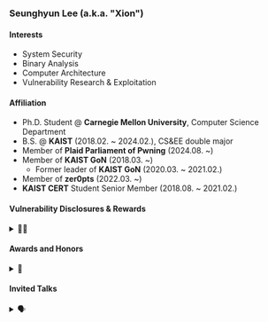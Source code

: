 ### Seunghyun Lee (a.k.a. "Xion")

#### Interests
- System Security
- Binary Analysis
- Computer Architecture
- Vulnerability Research & Exploitation

#### Affiliation
- Ph.D. Student @ **Carnegie Mellon University**, Computer Science Department
- B.S. @ **KAIST** (2018.02. ~ 2024.02.), CS&EE double major
- Member of **Plaid Parliament of Pwning** (2024.08. ~)
- Member of **KAIST GoN** (2018.03. ~)
  - Former leader of **KAIST GoN** (2020.03. ~ 2021.02.)
- Member of **zer0pts** (2022.03. ~)
- **KAIST CERT** Student Senior Member (2018.08. ~ 2021.02.)

#### Vulnerability Disclosures & Rewards
<details> <summary>🧑‍💻</summary>

- CVE-2024-10231: Type confusion in V8 in **Google Chrome**, exploited on **v8CTF**
- CVE-2024-10230: Type confusion in V8 in **Google Chrome**, exploited on **v8CTF**
- CVE-2024-9602: Type confusion in V8 in **Google Chrome**, exploited on **v8CTF**
- CVE-2024-9122: Type confusion in V8 in **Google Chrome**, exploited on **v8CTF**
- CVE-2024-8194: Type confusion in V8 in **Google Chrome**, exploited on **v8CTF**
- CVE-2024-8385: Type confusion in **Mozilla Firefox**
- CVE-2024-6779: Out of bounds memory access in V8 in **Google Chrome**
- CVE-2024-9859 (1-day): **Google Chrome v8CTF** exploit
- CVE-2024-6100: Type confusion in V8 in **Google Chrome (TyphoonPWN 2024)**
- CVE-2024-40789: Out of bounds memory access in **WebKit**
- CVE-2024-3914: Use after free in V8 in **Google Chrome (Pwn2Own Vancouver 2024)**
- CVE-2024-2886: Use after free in WebCodecs in **Google Chrome (Pwn2Own Vancouver 2024)**
- CVE-2023-3390 (1-day): **Google kernelCTF** exploit in all LTS/COS/Mitigation instances, with Dongok Kim
- CVE-2024-27934: Use after free in Deno to ACE
- CVE-2024-27933: Permission prompt bypass in Deno to ACE
- CVE-2023-29199, 30547, 37466, 37903: Sandbox escape in vm2
  - CVE-2023-35926, GHSA-22rr-f3p8-5gf8: Directus, Backstage affected by vm2 sandbox escape
- CVE-2022-35951: Heap overflow in Redis `XAUTOCLAIM` to RCE
- CVE-2022-35977: OOM DoS in Redis via single-parameter-controlled `SETRANGE` / `SORT(_RO)`

</details>

#### Awards and Honors
<details> <summary>🏅</summary>

- Security Competition / CTFs
  - 2024
    - **1st Place**, `DEFCON 32 CTF` as *MMM*
      - Awarded Black Badge
    - Winner of `TyphoonPWN 2024`
    - Winner of `Pwn2Own Vancouver 2024`
  - 2023
    - Challenge author of `zer0pts CTF 2023`
    - **1st Place**, `CODEGATE CTF 2023` University Div. as *KAIST GoN*
    - **1st Place**, `Cyber Conflict Exercise 2023` (Overall Championship) as *The Goose*
    - **1st Place**, `DEFCON 31 CTF` as *MMM*
  - 2022
    - Organized `2022 Spring / Fall GoN Open Qual CTF`
    - **2nd Place**, `Cyber Conflict Exercise 2022` General Div. as *The Goose*
    - **1st Place**, `WACON 2022` as *The Goose*
    - **2nd Place**, `zer0pts CTF 2022` as *Super HexaGoN*
  - 2021
    - **1st Place**, `Whitehat Contest Korea 2021` Military Div. as *ㅡㅡㅡ본선진출커트라인ㅡㅡㅡ*
    - **2nd Place**, `LINE CTF 2021` as *KimchiSushi*
    - **2nd Place**, `zer0pts CTF 2021` as *K-Students*
  - 2020
    - Challenge author of `CODEGATE CTF 2020`
    - **1st Place**, `Cyber Operations Challenge 2020` General Div. as *KAIST GoN*
    - **1st Place**, `SECCON 2020 OnlineCTF` as *HangulSarang*
    - **1st Place**, `TokyoWesterns CTF 6th 2020` as *D0G$*
  - 2019
    - **Finalist**, `DEFCON 27 CTF` as *KaisHack GoN*
    - **2nd Place**, `Cyber Operations Challenge 2019` as *GoN*
    - **3rd Place**, `CODEGATE CTF 2019` University Div.  as *KAIST GoN*
  - 2018
    - **Participation Award**, `2018 National Cryptography Contest` II-A Div.
- Academic Awards / Scholarship
  - **Doctoral Research Fellowship**, KFAS (Fall 2024 -)
  - **KAIST Presidential Fellowship**, KAIST (Spring 2020 - Fall 2023)
  - **Presidential Science Scholarship**, KOSAF (Spring 2020 - Fall 2023)
  - **Department Honors Scholarship**, School of Computing, KAIST (Spring 2020)
  - **Honor Student Program**, KAIST (Spring 2020)
  - **National Scholarship for Science and Engineering**, KOSAF (Spring 2018 - Fall 2019)
  - Dean's List
    - **Spring 2023, Fall 2020, Spring 2020, Fall 2019**, College of Engineering, KAIST
    - **Fall 2018, Spring 2018**, School of Freshman, KAIST

</details>

#### Invited Talks

<details> <summary>🗣️</summary>

- [WebAssembly Is All You Need: Exploiting Chrome and the V8 Sandbox 10+ times with WASM](https://github.com/leesh3288/talks/blob/main/poc2024/%5BPOC2024%5D%20WebAssembly%20Is%20All%20You%20Need%20-%20Exploiting%20Chrome%20and%20the%20V8%20Sandbox%2010%2B%20times%20with%20WASM.pdf) (POC2024, CODE BLUE 2024)
- [One shot, Triple kill: Pwning all three Google kernelCTF instances with a single 1-day Linux vulnerability](https://kaist-hacking.github.io/publication/kim-kernel-ctf/) (POC2023)
  - Dongok Kim, **Seunghyun Lee**, Insu Yun
- [How (Not) to Sandbox Node.js: A vm2 Postmortem](https://www.youtube.com/watch?v=jJTMcfe24AI) (OpenTRS 2023)

</details>
